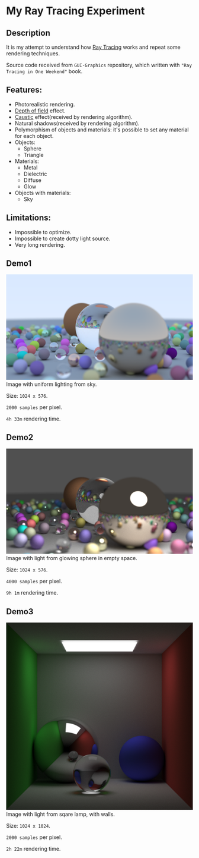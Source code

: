 # My Ray Tracing Experiment

## Description

It is my attempt to understand how [Ray Tracing](https://en.wikipedia.org/wiki/Ray_tracing_(graphics)) works and repeat some rendering techniques.

Source code received from `GUI-Graphics` repository, which written with `"Ray Tracing in One Weekend"` book.

## Features:
- Photorealistic rendering.
- [Depth of field](https://en.wikipedia.org/wiki/Depth_of_field) effect.
- [Caustic](https://en.wikipedia.org/wiki/Caustic_(optics)) effect(received by rendering algorithm).
- Natural shadows(received by rendering algorithm).
- Polymorphism of objects and materials: it's possible to set any material for each object.
- Objects:
  - Sphere
  - Triangle
- Materials:
  - Metal
  - Dielectric
  - Diffuse
  - Glow
- Objects with materials:
  - Sky

## Limitations:
- Impossible to optimize.
- Impossible to create dotty light source.
- Very long rendering.

## Demo1
![](image1.png)
Image with uniform lighting from sky. 

Size: `1024 x 576`.

`2000 samples` per pixel.

`4h 33m` rendering time.

## Demo2
![](image2.png)
Image with light from glowing sphere in empty space. 

Size: `1024 x 576`. 

`4000 samples` per pixel. 

`9h 1m` rendering time.

## Demo3
![](image3.png)
Image with light from sqare lamp, with walls. 

Size: `1024 x 1024`. 

`2000 samples` per pixel. 

`2h 22m` rendering time.